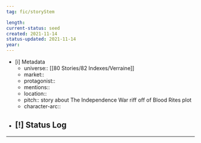 ```yaml
---
tag: fic/storyStem

length:
current-status: seed
created: 2021-11-14
status-updated: 2021-11-14
year:
---
```


- [i] Metadata
	- universe:: [[80 Stories/82 Indexes/Verraine]]
	- market::
	- protagonist::
	- mentions::
	- location::
	- pitch:: story about The Independence War riff off of Blood Rites plot
	- character-arc::
- [!] Status Log
	- 


* * * 


